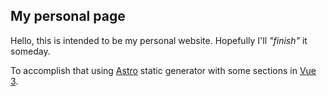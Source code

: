 ## My personal page

Hello, this is intended to be my personal website. Hopefully I'll _"finish"_ it someday.

To accomplish that using [Astro](https://astro.build) static generator with some sections in [Vue 3](https://v3.vuejs.org/).
